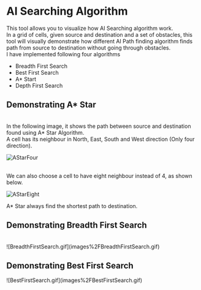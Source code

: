 <h1> AI Searching Algorithm</h1>

This tool allows you to visualize how AI Searching algorithm work. <br/>
In a grid of cells, given source and destination and a set of obstacles, this tool will visually demonstrate how different AI Path finding algorithm finds path from source to destination without going through obstacles. <br/>
I have implemented following four algorithms <br/>
<ul>
<li> Breadth First Search</li>
<li> Best First Search </li>
<li> A* Start </li>
<li> Depth First Search </li>
</ul>

<h2>Demonstrating A* Star</h2> <br/>
In the following image, it shows the path between source and destination found using A* Star Algorithm.<br/>
A cell has its neighbour in North, East, South and West direction (Only four direction).<br/>

![AStarFour](https://github.com/VishalRana2015/AI-Algo-Software-Demonstration-Project/assets/69715143/4e32206b-97b1-4ac8-a416-0b5b053fcf78)

<br/>
We can also choose a cell to have eight neighbour instead of 4, as shown below. <br/>

![AStarEight](https://github.com/VishalRana2015/AI-Algo-Software-Demonstration-Project/assets/69715143/569b31a1-dcb4-46ad-8d35-e55af43d3b7b)

A* Star always find the shortest path to destination.<br/>

<h2>Demonstrating Breadth First Search </h2> <br/>
![BreadthFirstSearch.gif](images%2FBreadthFirstSearch.gif)

<h2>Demonstrating Best First Search </h2>
![BestFirstSearch.gif](images%2FBestFirstSearch.gif)
